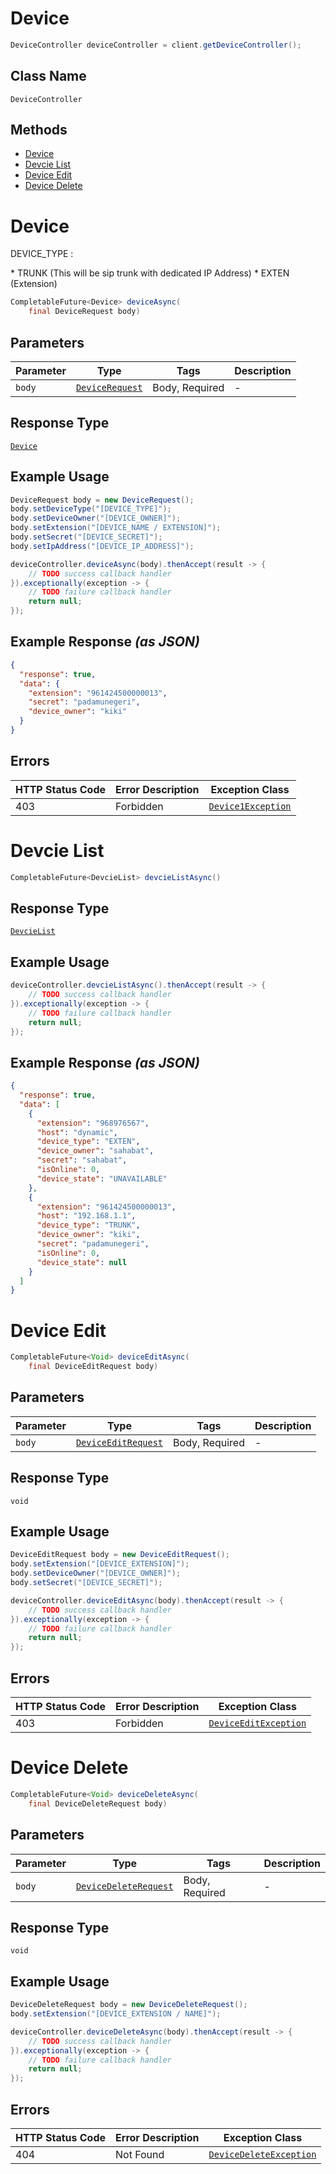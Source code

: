 # Device

```java
DeviceController deviceController = client.getDeviceController();
```

## Class Name

`DeviceController`

## Methods

* [Device](../../doc/controllers/device.md#device)
* [Devcie List](../../doc/controllers/device.md#devcie-list)
* [Device Edit](../../doc/controllers/device.md#device-edit)
* [Device Delete](../../doc/controllers/device.md#device-delete)


# Device

DEVICE_TYPE :

\*   TRUNK (This will be sip trunk with dedicated IP Address)
\*   EXTEN (Extension)

```java
CompletableFuture<Device> deviceAsync(
    final DeviceRequest body)
```

## Parameters

| Parameter | Type | Tags | Description |
|  --- | --- | --- | --- |
| `body` | [`DeviceRequest`](../../doc/models/device-request.md) | Body, Required | - |

## Response Type

[`Device`](../../doc/models/device.md)

## Example Usage

```java
DeviceRequest body = new DeviceRequest();
body.setDeviceType("[DEVICE_TYPE]");
body.setDeviceOwner("[DEVICE_OWNER]");
body.setExtension("[DEVICE_NAME / EXTENSION]");
body.setSecret("[DEVICE_SECRET]");
body.setIpAddress("[DEVICE_IP_ADDRESS]");

deviceController.deviceAsync(body).thenAccept(result -> {
    // TODO success callback handler
}).exceptionally(exception -> {
    // TODO failure callback handler
    return null;
});
```

## Example Response *(as JSON)*

```json
{
  "response": true,
  "data": {
    "extension": "961424500000013",
    "secret": "padamunegeri",
    "device_owner": "kiki"
  }
}
```

## Errors

| HTTP Status Code | Error Description | Exception Class |
|  --- | --- | --- |
| 403 | Forbidden | [`Device1Exception`](../../doc/models/device-1-exception.md) |


# Devcie List

```java
CompletableFuture<DevcieList> devcieListAsync()
```

## Response Type

[`DevcieList`](../../doc/models/devcie-list.md)

## Example Usage

```java
deviceController.devcieListAsync().thenAccept(result -> {
    // TODO success callback handler
}).exceptionally(exception -> {
    // TODO failure callback handler
    return null;
});
```

## Example Response *(as JSON)*

```json
{
  "response": true,
  "data": [
    {
      "extension": "968976567",
      "host": "dynamic",
      "device_type": "EXTEN",
      "device_owner": "sahabat",
      "secret": "sahabat",
      "isOnline": 0,
      "device_state": "UNAVAILABLE"
    },
    {
      "extension": "961424500000013",
      "host": "192.168.1.1",
      "device_type": "TRUNK",
      "device_owner": "kiki",
      "secret": "padamunegeri",
      "isOnline": 0,
      "device_state": null
    }
  ]
}
```


# Device Edit

```java
CompletableFuture<Void> deviceEditAsync(
    final DeviceEditRequest body)
```

## Parameters

| Parameter | Type | Tags | Description |
|  --- | --- | --- | --- |
| `body` | [`DeviceEditRequest`](../../doc/models/device-edit-request.md) | Body, Required | - |

## Response Type

`void`

## Example Usage

```java
DeviceEditRequest body = new DeviceEditRequest();
body.setExtension("[DEVICE_EXTENSION]");
body.setDeviceOwner("[DEVICE_OWNER]");
body.setSecret("[DEVICE_SECRET]");

deviceController.deviceEditAsync(body).thenAccept(result -> {
    // TODO success callback handler
}).exceptionally(exception -> {
    // TODO failure callback handler
    return null;
});
```

## Errors

| HTTP Status Code | Error Description | Exception Class |
|  --- | --- | --- |
| 403 | Forbidden | [`DeviceEditException`](../../doc/models/device-edit-exception.md) |


# Device Delete

```java
CompletableFuture<Void> deviceDeleteAsync(
    final DeviceDeleteRequest body)
```

## Parameters

| Parameter | Type | Tags | Description |
|  --- | --- | --- | --- |
| `body` | [`DeviceDeleteRequest`](../../doc/models/device-delete-request.md) | Body, Required | - |

## Response Type

`void`

## Example Usage

```java
DeviceDeleteRequest body = new DeviceDeleteRequest();
body.setExtension("[DEVICE_EXTENSION / NAME]");

deviceController.deviceDeleteAsync(body).thenAccept(result -> {
    // TODO success callback handler
}).exceptionally(exception -> {
    // TODO failure callback handler
    return null;
});
```

## Errors

| HTTP Status Code | Error Description | Exception Class |
|  --- | --- | --- |
| 404 | Not Found | [`DeviceDeleteException`](../../doc/models/device-delete-exception.md) |

